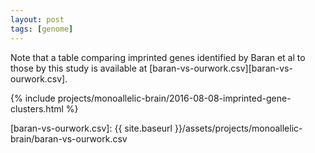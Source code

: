 ```yaml
---
layout: post
tags: [genome]
---
```


Note that a table comparing imprinted genes identified by Baran et al to those by this study is available at [baran-vs-ourwork.csv][baran-vs-ourwork.csv].

{% include projects/monoallelic-brain/2016-08-08-imprinted-gene-clusters.html %}

[baran-vs-ourwork.csv]: {{ site.baseurl }}/assets/projects/monoallelic-brain/baran-vs-ourwork.csv
